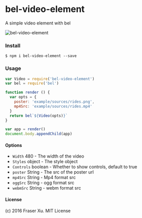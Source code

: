 # bel-video-element
A simple video element with bel

![bel-video-element](https://cloud.githubusercontent.com/assets/1183541/13726243/b4e02c2e-e912-11e5-813f-59d435732d28.gif)

### Install

```
$ npm i bel-video-element --save
```

### Usage

```JavaScript
var Video = require('bel-video-element')
var bel = require('bel')

function render () {
  var opts = {
    poster: 'example/sources/rides.png',
    mp4Src: 'example/sources/rides.mp4'
  }
  return bel`${Video(opts)}`
}

var app = render()
document.body.appendChild(app)
```

#### Options

* `Width` 480 - The width of the video
* `Styles` object - The style object
* `Controls` boolean - Whether to show controls, default to true
* `poster` String - The src of the poster url
* `mp4Src` String - Mp4 format src
* `oggSrc` String - ogg format src
* `webmSrc` String - webm format src

#### License
(c) 2016 Fraser Xu. MIT License
